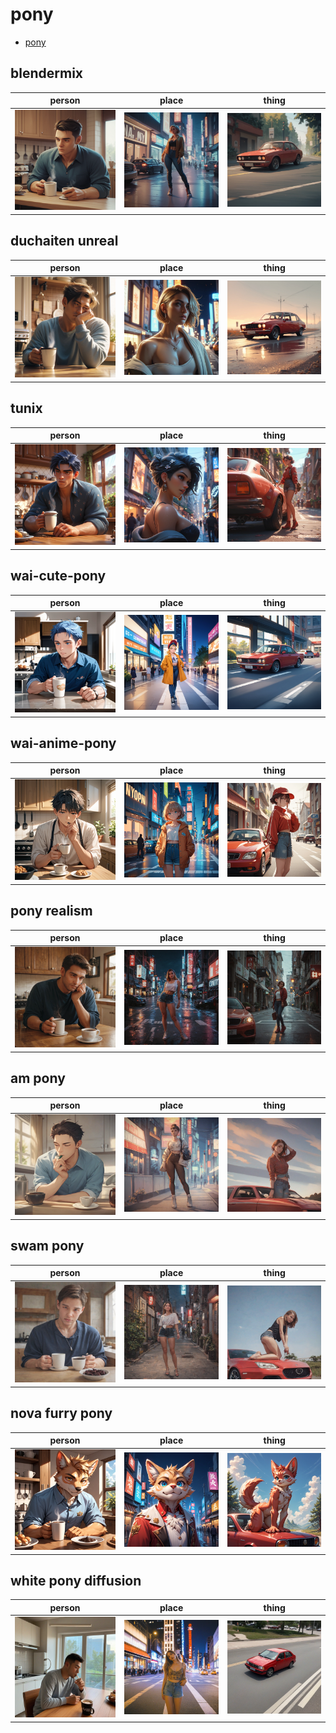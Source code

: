 # pony

- [pony](/categories/pony.md)

## blendermix
| person | place | thing |
| --- | --- | --- |
| ![blendermix person preview](/images/blendermix_person.webp?raw=true) | ![blendermix place preview](/images/blendermix_place.webp?raw=true) | ![blendermix thing preview](/images/blendermix_thing.webp?raw=true) |

## duchaiten unreal
| person | place | thing |
| --- | --- | --- |
| ![duchaiten unreal person preview](/images/duchaiten_unreal_person.webp?raw=true) | ![duchaiten unreal place preview](/images/duchaiten_unreal_place.webp?raw=true) | ![duchaiten unreal thing preview](/images/duchaiten_unreal_thing.webp?raw=true) |

## tunix
| person | place | thing |
| --- | --- | --- |
| ![tunix person preview](/images/tunix_person.webp?raw=true) | ![tunix place preview](/images/tunix_place.webp?raw=true) | ![tunix thing preview](/images/tunix_thing.webp?raw=true) |

## wai-cute-pony
| person | place | thing |
| --- | --- | --- |
| ![wai-cute-pony person preview](/images/wai_cute_pony_person.webp?raw=true) | ![wai-cute-pony place preview](/images/wai_cute_pony_place.webp?raw=true) | ![wai-cute-pony thing preview](/images/wai_cute_pony_thing.webp?raw=true) |

## wai-anime-pony
| person | place | thing |
| --- | --- | --- |
| ![wai-anime-pony person preview](/images/wai_anime_pony_person.webp?raw=true) | ![wai-anime-pony place preview](/images/wai_anime_pony_place.webp?raw=true) | ![wai-anime-pony thing preview](/images/wai_anime_pony_thing.webp?raw=true) |

## pony realism
| person | place | thing |
| --- | --- | --- |
| ![pony realism person preview](/images/pony_realism_person.webp?raw=true) | ![pony realism place preview](/images/pony_realism_place.webp?raw=true) | ![pony realism thing preview](/images/pony_realism_thing.webp?raw=true) |

## am pony
| person | place | thing |
| --- | --- | --- |
| ![am pony person preview](/images/am_pony_person.webp?raw=true) | ![am pony place preview](/images/am_pony_place.webp?raw=true) | ![am pony thing preview](/images/am_pony_thing.webp?raw=true) |

## swam pony
| person | place | thing |
| --- | --- | --- |
| ![swam pony person preview](/images/swam_pony_person.webp?raw=true) | ![swam pony place preview](/images/swam_pony_place.webp?raw=true) | ![swam pony thing preview](/images/swam_pony_thing.webp?raw=true) |

## nova furry pony
| person | place | thing |
| --- | --- | --- |
| ![nova furry pony person preview](/images/nova_furry_pony_person.webp?raw=true) | ![nova furry pony place preview](/images/nova_furry_pony_place.webp?raw=true) | ![nova furry pony thing preview](/images/nova_furry_pony_thing.webp?raw=true) |

## white pony diffusion
| person | place | thing |
| --- | --- | --- |
| ![white pony diffusion person preview](/images/white_pony_diffusion_person.webp?raw=true) | ![white pony diffusion place preview](/images/white_pony_diffusion_place.webp?raw=true) | ![white pony diffusion thing preview](/images/white_pony_diffusion_thing.webp?raw=true) |

